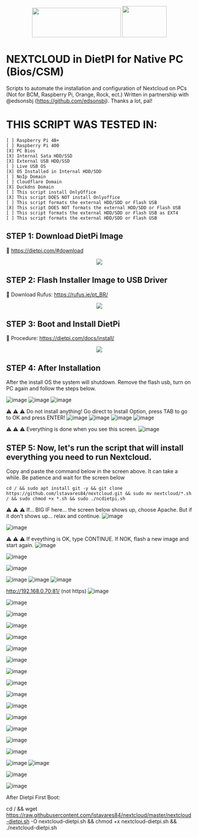 <p align="center">
   <img src="https://dietpi.com/images/dietpi-logo_240x80.png" width="240" height="80"> <img src="https://nextcloud.com/wp-content/uploads/2022/11/nextcloud-logo.svg" width="120" height="85">
</p>



# NEXTCLOUD in DietPI for Native PC (Bios/CSM)

Scripts to automate the installation and configuration of Nextcloud on PCs (Not for BCM, Raspberry Pi, Orange, Rock, ect.)
Written in partnership with @edsonsbj (https://github.com/edsonsbj). Thanks a lot, pal!

# THIS SCRIPT WAS TESTED IN:
	[ ] Raspberry Pi 4B+
	[ ] Raspberry Pi 400
	[X] PC Bios
	[X] Internal Sata HDD/SSD
 	[X] External USB HDD/SSD  
	[ ] Live USB OS
 	[X] OS Installed in Internal HDD/SDD
	[ ] NoIp Domain
	[ ] Cloudflare Domain
	[X] Duckdns Domain
	[ ] This script install OnlyOffice
	[X] This script DOES NOT install Onlyoffice
	[ ] This script formats the external HDD/SDD or Flash USB
	[X] This script DOES NOT formats the external HDD/SDD or Flash USB
	[ ] This script formats the external HDD/SDD or Flash USB as EXT4
	[ ] This script formats the external HDD/SDD or Flash USB
 

## STEP 1: Download DietPi Image

🔗 https://dietpi.com/#download
<p align="center">
<img src="https://github.com/lstavares84/nextcloud/assets/61010791/697b969d-eb9c-4687-b6f1-39f59d536d44"/>
</p>

## STEP 2: Flash Installer Image to USB Driver

🔗 Download Rufus: https://rufus.ie/pt_BR/

<p align="center">
<img src="https://github.com/lstavares84/nextcloud/assets/61010791/a2fa06b5-142e-45c8-96c7-c0f0050819dc"/>
</p>

## STEP 3: Boot and Install DietPi

🔗 Procedure: https://dietpi.com/docs/install/

<p align="center">
<img src="https://github.com/lstavares84/nextcloud/assets/61010791/0b173505-22d6-462d-884b-f5e7da18e301"/>
</p>


## STEP 4: After Installation

After the install OS the system will shutdown. Remove the flash usb, turn on PC again and follow the steps below.

![image](https://github.com/lstavares84/nextcloud/assets/61010791/772cfdb6-4803-456b-ac4b-f8533f02fccf)
![image](https://github.com/lstavares84/nextcloud/assets/61010791/66cb39da-50b2-44af-b9db-ebdc267ee89d)
![image](https://github.com/lstavares84/nextcloud/assets/61010791/c794f951-9ab5-464c-be0c-7151afed449a)

⚠️ ⚠️ ⚠️  Do not install anything! Go direct to Install Option, press TAB to go to OK and press ENTER!
![image](https://github.com/lstavares84/nextcloud/assets/61010791/4e6fe183-3057-41dd-a71f-cbc2e4842e3d)
![image](https://github.com/lstavares84/nextcloud/assets/61010791/7209cf43-dfc3-4dd9-b0c5-16ed7e6c4d44)
![image](https://github.com/lstavares84/nextcloud/assets/61010791/a19bb6e2-415c-4410-a119-32cd8e95237a)
![image](https://github.com/lstavares84/nextcloud/assets/61010791/b33de81b-ae79-48c0-91dc-5a1d7d9a6e4b)

⚠️ ⚠️ ⚠️  Everything is done when you see this screen.
![image](https://github.com/lstavares84/nextcloud/assets/61010791/2c0a3b3a-e0cd-49ad-a9e4-dc46c8439264)

## STEP 5: Now, let's run the script that will install everything you need to run Nextcloud.

Copy and paste the command below in the screen above.  It can take a while. Be patience and wait for the screen below

 	cd / && sudo apt install git -y && git clone https://github.com/lstavares84/nextcloud.git && sudo mv nextcloud/*.sh / && sudo chmod +x *.sh && sudo ./ncdietpi.sh

⚠️ ⚠️ ⚠️  If... BIG IF here... the screen below shows up, choose Apache. But if it don't shows up... relax and continue.
![image](https://github.com/lstavares84/nextcloud/assets/61010791/b65c5684-39d7-447b-8cef-3aa5f85f836d)

![image](https://github.com/lstavares84/nextcloud/assets/61010791/7439aab7-ba98-4423-b27d-b390c6839bf1)

⚠️ ⚠️ ⚠️  If eveything is OK, type CONTINUE. If NOK, flash a new image and start again.
![image](https://github.com/lstavares84/nextcloud/assets/61010791/0f79b397-90de-4553-954e-de9466312870)

![image](https://github.com/lstavares84/nextcloud/assets/61010791/59a9b271-a0e3-43a7-8776-d0115b43200b)

![image](https://github.com/lstavares84/nextcloud/assets/61010791/e4a0db48-6527-4c06-a376-4c79d2ab449c)

![image](https://github.com/lstavares84/nextcloud/assets/61010791/65ba3f4c-b99b-4f6c-a76d-1f843b4e3fc2)
![image](https://github.com/lstavares84/nextcloud/assets/61010791/fb63aca8-98e2-4365-821f-88bfe11eea71)
![image](https://github.com/lstavares84/nextcloud/assets/61010791/275e2b40-386b-4813-8d48-9ffcfc322d93)

http://192.168.0.70:81/ (not https)
![image](https://github.com/lstavares84/nextcloud/assets/61010791/537088b4-d86c-47a5-b8d5-0e029177e445)


![image](https://github.com/lstavares84/nextcloud/assets/61010791/33277549-06ee-4fea-8d6c-de43f41931db)

![image](https://github.com/lstavares84/nextcloud/assets/61010791/9babd530-77b5-4a9d-b0c2-12911bfcb6a3)

![image](https://github.com/lstavares84/nextcloud/assets/61010791/4e0e67cf-c3e5-4fb8-bd65-db9c7deac3a2)

![image](https://github.com/lstavares84/nextcloud/assets/61010791/93f7a97b-574c-465d-b472-4f386b972323)

![image](https://github.com/lstavares84/nextcloud/assets/61010791/5b57e880-9230-4452-8c5d-a128468cc866)

![image](https://github.com/lstavares84/nextcloud/assets/61010791/2790c9bf-754f-4566-8a77-9f013c1ee1f4)

![image](https://github.com/lstavares84/nextcloud/assets/61010791/2c02cd1e-63ac-4331-927b-688d12d5cfad)

![image](https://github.com/lstavares84/nextcloud/assets/61010791/20619dbe-7568-4537-9a2a-153fa7a1e844)

![image](https://github.com/lstavares84/nextcloud/assets/61010791/4ef1739e-89b7-41e9-bc72-b471a725983f)

![image](https://github.com/lstavares84/nextcloud/assets/61010791/06c33414-6b79-4076-a349-2c853604aac5)

![image](https://github.com/lstavares84/nextcloud/assets/61010791/42b227f9-18fc-4350-a9d9-0d1e1977144a)

![image](https://github.com/lstavares84/nextcloud/assets/61010791/77793b3e-0bdc-4c42-9053-43c25191d9e0)

![image](https://github.com/lstavares84/nextcloud/assets/61010791/096888c5-b208-4ecd-8e4c-a7a8188d40dd)


![image](https://github.com/lstavares84/nextcloud/assets/61010791/9b81ed13-5f3d-4fda-af70-130aeaeacd97)

![image](https://github.com/lstavares84/nextcloud/assets/61010791/258e99b6-ad64-4497-83b6-f3f6fc3be694)
![image](https://github.com/lstavares84/nextcloud/assets/61010791/5b157be7-be27-4de6-8b56-f83483f39dbd)

![image](https://github.com/lstavares84/nextcloud/assets/61010791/a68a1144-6bc7-435b-9f20-df10a816cb0d)


![image](https://github.com/lstavares84/nextcloud/assets/61010791/a3dbb35d-b84e-4a0c-81d9-f251ee84aad3)


After Dietpi First Boot:

cd / && wget https://raw.githubusercontent.com/lstavares84/nextcloud/master/nextcloud-dietpi.sh -O nextcloud-dietpi.sh && chmod +x nextcloud-dietpi.sh && ./nextcloud-dietpi.sh
